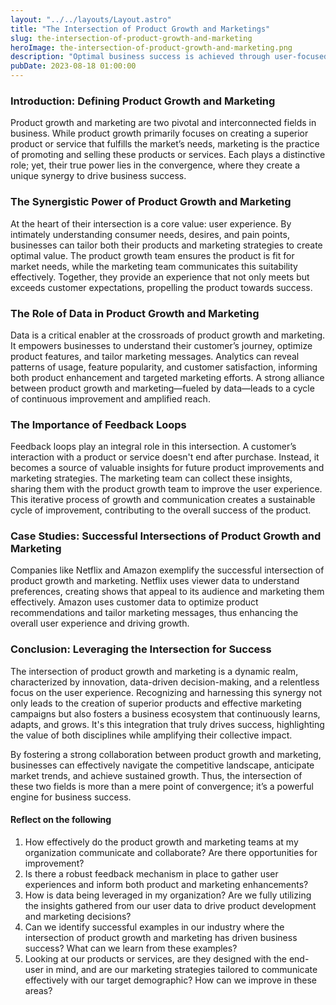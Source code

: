 ```yaml
---
layout: "../../layouts/Layout.astro"
title: "The Intersection of Product Growth and Marketings"
slug: the-intersection-of-product-growth-and-marketing
heroImage: the-intersection-of-product-growth-and-marketing.png
description: "Optimal business success is achieved through user-focused strategies driven by data, underscoring the synergy between product growth and marketing."
pubDate: 2023-08-18 01:00:00
---
```


### Introduction: Defining Product Growth and Marketing

Product growth and marketing are two pivotal and interconnected fields in business. While product growth primarily focuses on creating a superior product or service that fulfills the market’s needs, marketing is the practice of promoting and selling these products or services. Each plays a distinctive role; yet, their true power lies in the convergence, where they create a unique synergy to drive business success.

### The Synergistic Power of Product Growth and Marketing

At the heart of their intersection is a core value: user experience. By intimately understanding consumer needs, desires, and pain points, businesses can tailor both their products and marketing strategies to create optimal value. The product growth team ensures the product is fit for market needs, while the marketing team communicates this suitability effectively. Together, they provide an experience that not only meets but exceeds customer expectations, propelling the product towards success.

### The Role of Data in Product Growth and Marketing

Data is a critical enabler at the crossroads of product growth and marketing. It empowers businesses to understand their customer’s journey, optimize product features, and tailor marketing messages. Analytics can reveal patterns of usage, feature popularity, and customer satisfaction, informing both product enhancement and targeted marketing efforts. A strong alliance between product growth and marketing—fueled by data—leads to a cycle of continuous improvement and amplified reach.

### The Importance of Feedback Loops

Feedback loops play an integral role in this intersection. A customer’s interaction with a product or service doesn't end after purchase. Instead, it becomes a source of valuable insights for future product improvements and marketing strategies. The marketing team can collect these insights, sharing them with the product growth team to improve the user experience. This iterative process of growth and communication creates a sustainable cycle of improvement, contributing to the overall success of the product.

### Case Studies: Successful Intersections of Product Growth and Marketing

Companies like Netflix and Amazon exemplify the successful intersection of product growth and marketing. Netflix uses viewer data to understand preferences, creating shows that appeal to its audience and marketing them effectively. Amazon uses customer data to optimize product recommendations and tailor marketing messages, thus enhancing the overall user experience and driving growth.

### Conclusion: Leveraging the Intersection for Success

The intersection of product growth and marketing is a dynamic realm, characterized by innovation, data-driven decision-making, and a relentless focus on the user experience. Recognizing and harnessing this synergy not only leads to the creation of superior products and effective marketing campaigns but also fosters a business ecosystem that continuously learns, adapts, and grows. It's this integration that truly drives success, highlighting the value of both disciplines while amplifying their collective impact.

By fostering a strong collaboration between product growth and marketing, businesses can effectively navigate the competitive landscape, anticipate market trends, and achieve sustained growth. Thus, the intersection of these two fields is more than a mere point of convergence; it’s a powerful engine for business success.

#### Reflect on the following

1. How effectively do the product growth and marketing teams at my organization communicate and collaborate? Are there opportunities for improvement?
2. Is there a robust feedback mechanism in place to gather user experiences and inform both product and marketing enhancements?
3. How is data being leveraged in my organization? Are we fully utilizing the insights gathered from our user data to drive product development and marketing decisions?
4. Can we identify successful examples in our industry where the intersection of product growth and marketing has driven business success? What can we learn from these examples?
5. Looking at our products or services, are they designed with the end-user in mind, and are our marketing strategies tailored to communicate effectively with our target demographic? How can we improve in these areas?
